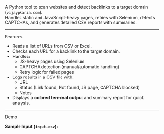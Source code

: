 A Python tool to scan websites and detect backlinks to a target domain (`vijaypkaria.com`).  
Handles static and JavaScript-heavy pages, retries with Selenium, detects CAPTCHAs, and generates detailed CSV reports with summaries.

---

Features

- Reads a list of URLs from CSV or Excel.
- Checks each URL for a backlink to the target domain.
- Handles:
  - JS-heavy pages using Selenium
  - CAPTCHA detection (manual/automatic handling)
  - Retry logic for failed pages
- Logs results in a CSV file with:
  - URL
  - Status (Link found, Not found, JS page, CAPTCHA blocked)
  - Notes
- Displays a **colored terminal output** and summary report for quick analysis.

---

Demo

**Sample Input (`input.csv`):**
